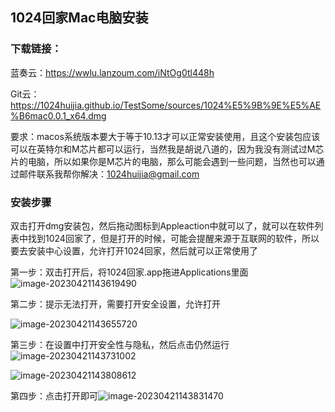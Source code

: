 ## 1024回家Mac电脑安装

### 下载链接：

蓝奏云：https://wwlu.lanzoum.com/iNtOg0tl448h

Git云：https://1024huijia.github.io/TestSome/sources/1024%E5%9B%9E%E5%AE%B6mac0.0.1_x64.dmg

要求：macos系统版本要大于等于10.13才可以正常安装使用，且这个安装包应该可以在英特尔和M芯片都可以运行，当然我是胡说八道的，因为我没有测试过M芯片的电脑，所以如果你是M芯片的电脑，那么可能会遇到一些问题，当然也可以通过邮件联系我帮你解决：1024huijia@gmail.com

### 安装步骤

双击打开dmg安装包，然后拖动图标到Appleaction中就可以了，就可以在软件列表中找到1024回家了，但是打开的时候，可能会提醒来源于互联网的软件，所以要去安装中心设置，允许打开1024回家，然后就可以正常使用了

第一步：双击打开后，将1024回家.app拖进Applications里面![image-20230421143619490](C:\Users\song\AppData\Roaming\Typora\typora-user-images\image-20230421143619490.png)



第二步：提示无法打开，需要打开安全设置，允许打开

![image-20230421143655720](C:\Users\song\AppData\Roaming\Typora\typora-user-images\image-20230421143655720.png)



第三步：在设置中打开安全性与隐私，然后点击仍然运行![image-20230421143731002](C:\Users\song\AppData\Roaming\Typora\typora-user-images\image-20230421143731002.png)

![image-20230421143808612](C:\Users\song\AppData\Roaming\Typora\typora-user-images\image-20230421143808612.png)



第四步：点击打开即可![image-20230421143831470](C:\Users\song\AppData\Roaming\Typora\typora-user-images\image-20230421143831470.png)
